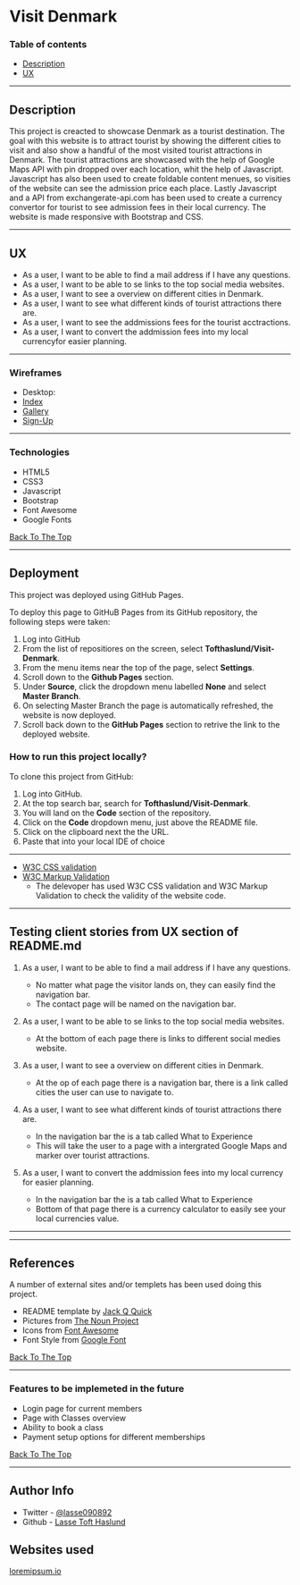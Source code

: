 # Visit Denmark


### Table of contents 

- [Description](#description)
- [UX](#ux)

---
## Description


This project is creacted to showcase Denmark as a tourist destination.
The goal with this website is to attract tourist by showing the different cities to
visit and also show a handful of the most visited tourist attractions in Denmark.
The tourist attractions are showcased with the help of Google Maps API with pin dropped 
over each location, whit the help of Javascript.
Javascript has also been used to create foldable content menues, so visities of the website can
see the admission price each place.
Lastly Javascript and a API from exchangerate-api.com has been used to create a currency convertor 
for tourist to see admission fees in their local currency.
The website is made responsive with Bootstrap and CSS.


---

## UX

- As a user, I want to be able to find a mail address if I have any questions.
- As a user, I want to be able to se links to the top social media websites.
- As a user, I want to see a overview on different cities in Denmark.
- As a user, I want to see what different kinds of tourist attractions there are.
- As a user, I want to see the addmissions fees for the tourist acctractions.
- As a user, I want to convert the addmission fees into my local currencyfor easier planning.

---

### Wireframes
- Desktop:
- [Index](wirerames/desktop/desktop-index.PNG)
- [Gallery](wirerames/desktop/desktop-cities.PNG)
- [Sign-Up](wirerames/desktop/desktop-things.PNG)


---

### Technologies

- HTML5
- CSS3
- Javascript
- Bootstrap
- Font Awesome
- Google Fonts

[Back To The Top](#visit-denmark)

---
## Deployment

This project was deployed using GitHub Pages.

To deploy this page to GitHuB Pages from its GitHub repository, the following steps were taken:

1. Log into GitHub
2. From the list of repositiores on the screen, select **Tofthaslund/Visit-Denmark**.
3. From the menu items near the top of the page, select **Settings**.
4. Scroll down to the **Github Pages** section.
5. Under **Source**, click the dropdown menu labelled **None** and select **Master Branch**.
6. On selecting Master Branch the page is automatically refreshed, the website is now deployed.
7. Scroll back down to the **GitHub Pages** section to retrive the link to the deployed website.

### How to run this project locally?

To clone this project from GitHub:

1. Log into GitHub.
2. At the top search bar, search for **Tofthaslund/Visit-Denmark**.
3. You will land on the **Code** section of the repository.
4. Click on the **Code** dropdown menu, just above the README file.
5. Click on the clipboard next the the URL.
6. Paste that into your local IDE of choice 

---

- [W3C CSS validation](https://jigsaw.w3.org/css-validator/)
- [W3C Markup Validation](https://validator.w3.org/)
  - The delevoper has used W3C CSS validation and W3C Markup Validation to check the validity of the website code.

---

## Testing client stories from UX section of README.md 

1. As a user, I want to be able to find a mail address if I have any questions.

    - No matter what page the visitor lands on, they can easily find the navigation bar.
    - The contact page will be named on the navigation bar.
    

2. As a user, I want to be able to se links to the top social media websites.

    - At the bottom of each page there is links to different social medies website.

3. As a user, I want to see a overview on different cities in Denmark.

    - At the op of each page there is a navigation bar, there is a link called cities the 
    user can use to navigate to.

4. As a user, I want to see what different kinds of tourist attractions there are.

    - In the navigation bar the is a tab called What to Experience
    - This will take the user to a page with a intergrated Google Maps and marker over tourist attractions.


5. As a user, I want to convert the addmission fees into my local currency for easier planning.

    - In the navigation bar the is a tab called What to Experience
    - Bottom of that page there is a currency calculator to easily see your local currencies value.

  ---

---

## References
A number of external sites and/or templets has been used doing this project.

- README template by [Jack Q Quick](https://github.com/jamesqquick) 
- Pictures from [The Noun Project](https://thenounproject.com/)
- Icons from [Font Awesome](https://fontawesome.com/)
- Font Style from [Google Font](https://fonts.google.com/)

[Back To The Top](#Deptford-Gym)

---
### Features to be implemeted in the future

- Login page for current members 
- Page with Classes overview 
- Ability to book a class
- Payment setup options for different memberships 

[Back To The Top](#Deptford-Gym)

---

## Author Info

- Twitter - [@lasse090892](https://twitter.com/lasse090892)
- Github - [Lasse Toft Haslund](https://github.com/Tofthaslund)

## Websites used 
[loremipsum.io](https://loremipsum.io/)